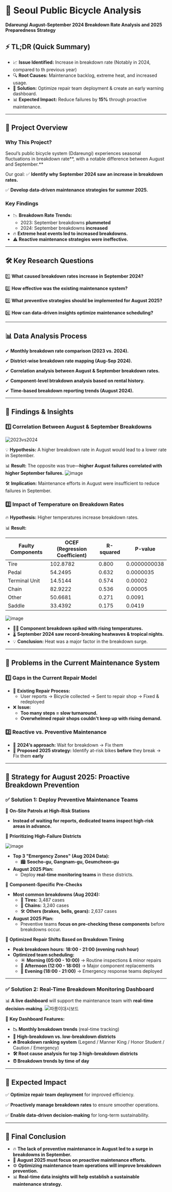 # 🚴 Seoul Public Bicycle Analysis
**Ddareungi August-September 2024 Breakdown Rate Analysis and 2025 Preparedness Strategy**

## ⚡ TL;DR (Quick Summary)

- 📈 **Issue Identified:** Increase in breakdown rate (Notably in 2024, compared to th previous year)
- 🔍 **Root Causes:** Maintenance backlog, extreme heat, and increased usage.
- 🎯 **Solution:** Optimize repair team deployment & create an early warning dashboard.
- 📊 **Expected Impact:** Reduce failures by **15%** through proactive maintenance.

---

## 📌 Project Overview

### **Why This Project?**

Seoul’s public bicycle system (Ddareungi) experiences seasonal fluctuations in breakdown rate**, with a notable difference between August and September.** 

Our goal:
✅ **Identify why September 2024 saw an increase in breakdown rates.**

✅ **Develop data-driven maintenance strategies for summer 2025.**

### **Key Findings**

- 📉 **Breakdown Rate Trends:**
    - 2023: September breakdowns **plummeted**
    - 2024: September breakdowns **increased**
- 🔥 **Extreme heat events led to increased breakdowns.**
- ⚠ **Reactive maintenance strategies were ineffective.**

---

## 🛠 Key Research Questions

1️⃣ **What caused breakdown rates increase in September 2024?**

2️⃣ **How effective was the existing maintenance system?**

3️⃣ **What preventive strategies should be implemented for August 2025?**  

4️⃣ **How can data-driven insights optimize maintenance scheduling?**

---

## 📊 Data Analysis Process

✔ **Monthly breakdown rate comparison (2023 vs. 2024).**

✔ **District-wise breakdown rate mapping (Aug-Sep 2024).**

✔ **Correlation analysis between August & September breakdown rates.**

✔ **Component-level btrakdown analysis based on rental history.**

✔ **Time-based breakdown reporting trends (August 2024).**

---

## 🔎 Findings & Insights

### **1️⃣ Correlation Between August & September Breakdowns**
![2023vs2024](https://github.com/user-attachments/assets/51f45490-3d10-442d-a99c-4906bc60519f)





💡 **Hypothesis:** A higher breakdown rate in August would lead to a lower rate in September.

📊 **Result:** The opposite was true—**higher August failures correlated with higher September failures.**
![image](https://github.com/user-attachments/assets/a5cf107b-085b-437b-bed7-814e9f66f192)



🛠 **Implication:** Maintenance efforts in August were insufficient to reduce failures in September.

### **2️⃣ Impact of Temperature on Breakdown Rates**

🔥 **Hypothesis:** Higher temperatures increase breakdown rates.

📊 **Result:**

| Faulty Components | OCEF (Regression Coefficient) | R-squared | P-value |
| --- | --- | --- | --- |
| Tire | 102.8782 | 0.800 | 0.0000000038 |
| Pedal | 54.2495 | 0.632 | 0.0000035 |
| Terminal Unit | 14.5144 | 0.574 | 0.00002 |
| Chain | 82.9222 | 0.536 | 0.00005 |
| Other | 50.6681 | 0.271 | 0.0091 |
| Saddle | 33.4392 | 0.175 | 0.0419 |

![image](https://github.com/user-attachments/assets/157c508d-e010-45bf-97c7-55a8af16d926)


- 🚴‍♂️ **Component breakdown spiked with rising temperatures.**
- 🌡 **September 2024 saw record-breaking heatwaves & tropical nights.**
- 💡 **Conclusion:** Heat was a major factor in the breakdown surge.

---

## 🚨 Problems in the Current Maintenance System

### **1️⃣ Gaps in the Current Repair Model**

- 🔄 **Existing Repair Process:**
    - User reports  → Bicycle collected → Sent to repair shop → Fixed & redeployed
- ❌ **Issue:**
    - **Too many steps = slow turnaround.**
    - **Overwhelmed repair shops couldn't keep up with rising demand.**

### **2️⃣ Reactive vs. Preventive Maintenance**

- 🔧 **2024’s approach:** Wait for breakdown → Fix them
- 🚀 **Proposed 2025 strategy:** Identify at-risk bikes **before** they break → Fix them **early**

---

## 🚀 Strategy for August 2025: Proactive Breakdown Prevention

### ✅ **Solution 1: Deploy Preventive Maintenance Teams**

🔹 **On-Site Patrols at High-Risk Stations**

- **Instead of waiting for reports, dedicated teams inspect high-risk areas in advance.**

🔹 **Prioritizing High-Failure Districts**

![image](https://github.com/user-attachments/assets/e2928e3b-8efa-4b87-8c59-b06901550f59)


- **Top 3 "Emergency Zones" (Aug 2024 Data):**
    - 🏙 **Seocho-gu, Gangnam-gu, Geumcheon-gu**
- **August 2025 Plan:**
    - Deploy **real-time monitoring teams** in these districts.

🔹 **Component-Specific Pre-Checks**

- **Most common breakdowns (Aug 2024):**
    - 🛞 **Tires:** 3,487 cases
    - 🔗 **Chains:** 3,240 cases
    - 🛠 **Others (brakes, bells, gears):** 2,637 cases
- **August 2025 Plan:**
    - Preventive teams **focus on pre-checking these components** before breakdowns occur.

🔹 **Optimized Repair Shifts Based on Breakdown Timing**

- **Peak breakdown hours:** **18:00 - 21:00 (evening rush hour)**
- **Optimized team scheduling:**
    - ☀ **Morning (05:00 - 10:00)** → Routine inspections & minor repairs
    - 🔧 **Afternoon (12:00 - 18:00)** → Major component replacements
    - 🚨 **Evening (18:00 - 21:00)** → Emergency response teams deployed

---

### ✅ **Solution 2: Real-Time Breakdown Monitoring Dashboard**

📊 **A live dashboard** will support the maintenance team with **real-time decision-making**.
![따릉이대시보드](https://github.com/user-attachments/assets/33571f72-f7ab-465a-bdee-365c1ef35dc1)


🔹 **Key Dashboard Features:**


- **📉 Monthly breakdown trends** (real-time tracking)
- **📍 High-breakdown vs. low-breakdown districts**
- **🔥 Breakdown ranking system** (Legend / Manner King / Honor Student / Caution / Emergency)
- **🛠 Root cause analysis for top 3 high-breakdown districts**
- **⏰ Breakdown trends by time of day**



---

## 🎯 Expected Impact

✅ **Optimize repair team deployment** for improved efficiency.

✅ **Proactively manage breakdown rates** to ensure smoother operations.

✅ **Enable data-driven decision-making** for long-term sustainability.

---

## 📌 Final Conclusion

- 🔥 **The lack of preventive maintenance in August led to a surge in breakdowns in September.**
- 🚀 **August 2025 must focus on proactive maintenance efforts.**
- ⚙ **Optimizing maintenance team operations will improve breakdown prevention.**
- 📊 **Real-time data insights will help establish a sustainable maintenance strategy.**

